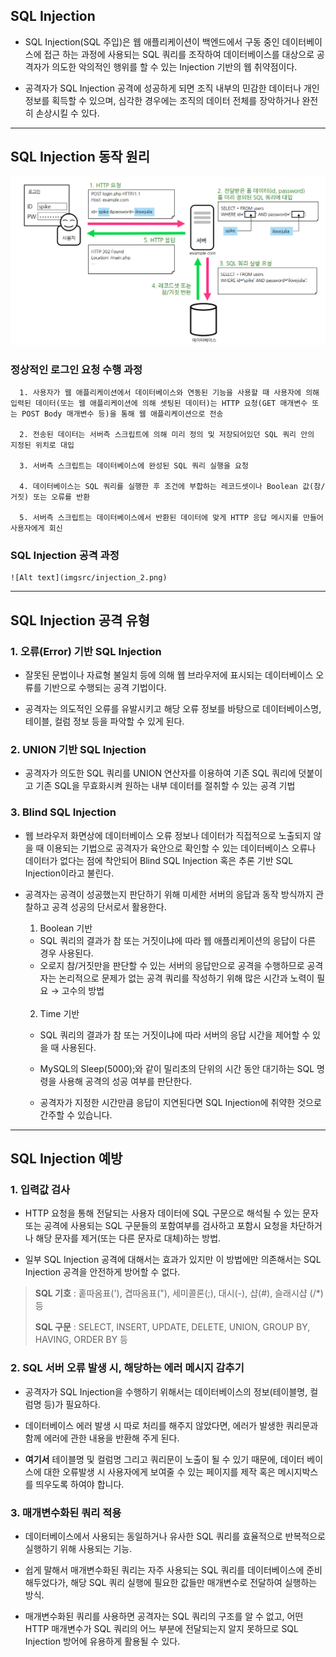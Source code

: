 ## SQL Injection

- SQL Injection(SQL 주입)은 웹 애플리케이션이 백엔드에서 구동 중인 데이터베이스에 접근 하는 과정에 사용되는 SQL 쿼리를 조작하여 데이터베이스를 대상으로 공격자가 의도한 악의적인 행위를 할 수 있는 Injection 기반의 웹 취약점이다.

- 공격자가 SQL Injection 공격에 성공하게 되면 조직 내부의 민감한 데이터나 개인 정보를 획득할 수 있으며, 심각한 경우에는 조직의 데이터 전체를 장악하거나 완전히 손상시킬 수 있다.

<hr>

## SQL Injection 동작 원리

![Alt text](imgsrc/injection_1.png)

### 정상적인 로그인 요청 수행 과정

      1. 사용자가 웹 애플리케이션에서 데이터베이스와 연동된 기능을 사용할 때 사용자에 의해 입력된 데이터(또는 웹 애플리케이션에 의해 셋팅된 데이터)는 HTTP 요청(GET 매개변수 또는 POST Body 매개변수 등)을 통해 웹 애플리케이션으로 전송

      2. 전송된 데이터는 서버측 스크립트에 의해 미리 정의 및 저장되어있던 SQL 쿼리 안의 지정된 위치로 대입

      3. 서버측 스크립트는 데이터베이스에 완성된 SQL 쿼리 실행을 요청

      4. 데이터베이스는 SQL 쿼리를 실행한 후 조건에 부합하는 레코드셋이나 Boolean 값(참/거짓) 또는 오류를 반환

      5. 서버측 스크립트는 데이터베이스에서 반환된 데이터에 맞게 HTTP 응답 메시지를 만들어 사용자에게 회신

### SQL Injection 공격 과정

    ![Alt text](imgsrc/injection_2.png)

<hr>

## SQL Injection 공격 유형

### 1. 오류(Error) 기반 SQL Injection

- 잘못된 문법이나 자료형 불일치 등에 의해 웹 브라우저에 표시되는 데이터베이스 오류를 기반으로 수행되는 공격 기법이다.

- 공격자는 의도적인 오류를 유발시키고 해당 오류 정보를 바탕으로 데이터베이스명, 테이블, 컬럼 정보 등을 파악할 수 있게 된다.

### 2. UNION 기반 SQL Injection

- 공격자가 의도한 SQL 쿼리를 UNION 연산자를 이용하여 기존 SQL 쿼리에 덧붙이고 기존 SQL을 무효화시켜 원하는 내부 데이터를 절취할 수 있는 공격 기법

### 3. Blind SQL Injection

- 웹 브라우저 화면상에 데이터베이스 오류 정보나 데이터가 직접적으로 노출되지 않을 때 이용되는 기법으로 공격자가 육안으로 확인할 수 있는 데이터베이스 오류나 데이터가 없다는 점에 착안되어 Blind SQL Injection 혹은 추론 기반 SQL Injection이라고 불린다.

- 공격자는 공격이 성공했는지 판단하기 위해 미세한 서버의 응답과 동작 방식까지 관찰하고 공격 성공의 단서로서 활용한다.

  1. Boolean 기반

  - SQL 쿼리의 결과가 참 또는 거짓이냐에 따라 웹 애플리케이션의 응답이 다른 경우 사용된다.
  - 오로지 참/거짓만을 판단할 수 있는 서버의 응답만으로 공격을 수행하므로 공격자는 논리적으로 문제가 없는 공격 쿼리를 작성하기 위해 많은 시간과 노력이 필요 → 고수의 방법

  <br>

  2. Time 기반

  - SQL 쿼리의 결과가 참 또는 거짓이냐에 따라 서버의 응답 시간을 제어할 수 있을 때 사용된다.

  - MySQL의 Sleep(5000);와 같이 밀리초의 단위의 시간 동안 대기하는 SQL 명령을 사용해 공격의 성공 여부를 판단한다.

  - 공격자가 지정한 시간만큼 응답이 지연된다면 SQL Injection에 취약한 것으로 간주할 수 있습니다.

<hr>

## SQL Injection 예방

### 1. 입력값 검사

- HTTP 요청을 통해 전달되는 사용자 데이터에 SQL 구문으로 해석될 수 있는 문자 또는 공격에 사용되는 SQL 구문들의 포함여부를 검사하고 포함시 요청을 차단하거나 해당 문자를 제거(또는 다른 문자로 대체)하는 방법.

- 일부 SQL Injection 공격에 대해서는 효과가 있지만 이 방법에만 의존해서는 SQL Injection 공격을 안전하게 방어할 수 없다.

> **SQL 기호** : 홑따옴표('), 겹따옴표("), 세미콜론(;), 대시(-), 샵(#), 슬래시샵 (/\*) 등
>
> **SQL 구문** : SELECT, INSERT, UPDATE, DELETE, UNION, GROUP BY, HAVING, ORDER BY 등

### 2. SQL 서버 오류 발생 시, 해당하는 에러 메시지 감추기

- 공격자가 SQL Injection을 수행하기 위해서는 데이터베이스의 정보(테이블명, 컬럼명 등)가 필요하다.

- 데이터베이스 에러 발생 시 따로 처리를 해주지 않았다면, 에러가 발생한 쿼리문과 함께 에러에 관한 내용을 반환해 주게 된다.

- **여기서** 테이블명 및 컬럼명 그리고 쿼리문이 노출이 될 수 있기 때문에, 데이터 베이스에 대한 오류발생 시 사용자에게 보여줄 수 있는 페이지를 제작 혹은 메시지박스를 띄우도록 하여야 합니다.

### 3. 매개변수화된 쿼리 적용

- 데이터베이스에서 사용되는 동일하거나 유사한 SQL 쿼리를 효율적으로 반복적으로 실행하기 위해 사용되는 기능.

- 쉽게 말해서 매개변수화된 쿼리는 자주 사용되는 SQL 쿼리를 데이터베이스에 준비해두었다가, 해당 SQL 쿼리 실행에 필요한 값들만 매개변수로 전달하여 실행하는 방식.

- 매개변수화된 쿼리를 사용하면 공격자는 SQL 쿼리의 구조를 알 수 없고, 어떤 HTTP 매개변수가 SQL 쿼리의 어느 부분에 전달되는지 알지 못하므로 SQL Injection 방어에 유용하게 활용될 수 있다.
